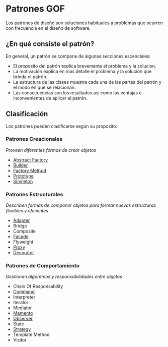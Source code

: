 # Patrones GOF
Los patrones de diseño son soluciones habituales a problemas que ocurren con frecuencia en el diseño de software.

## ¿En qué consiste el patrón?
En general, un patrón se compone de algunas secciones escenciales:

- El proposito del patrón explica brevemente el problema y la solucion.
- La motivación explica en mas detalle el problema y la solución que brinda el patrón.
- La estructura de las clases muestra cada una de las partes del patrón y el modo en que se relacionan.
- Las consecuencias son los resultados asi como las ventajas e inconvenientes de aplicar el patrón.

## Clasificación
Los patrones pueden clasificarse según su proposito:

### Patrones Creacionales
*Proveen diferentes formas de crear objetos*
- [Abstract Factory](https://github.com/nbordon/PatronesGOF/tree/master/PatronesGOF.AbstractFactory)
- [Builder](https://github.com/nbordon/PatronesGOF/tree/master/PatronesGOF.Builder)
- [Factory Method](https://github.com/nbordon/PatronesGOF/tree/master/PatronesGOF.FactoryMethod)
- [Prototype](https://github.com/nbordon/PatronesGOF/tree/master/PatronesGOF.Prototype)
- [Singleton](https://github.com/nbordon/PatronesGOF/tree/master/PatronesGOF.Singleton)

### Patrones Estructurales
*Describen formas de componer objetos para formar nuevas estructuras flexibles y eficientes*
- [Adapter](https://github.com/nbordon/PatronesGOF/tree/master/PatronesGOF.Adapter)
- Bridge
- Composite
- [Facade](https://github.com/nbordon/PatronesGOF/tree/master/PatronesGOF.Facade)
- Flyweight
- [Proxy](https://github.com/nbordon/PatronesGOF/tree/master/PatronesGOF.Proxy)
- [Decorator](https://github.com/nbordon/PatronesGOF/tree/master/PatronesGOF.Decorator)

### Patrones de Comportamiento
*Gestionan algoritmos y responsabilidades entre objetos*
- Chain Of Responsability
- [Command](https://github.com/nbordon/PatronesGOF/tree/master/PatronesGOF.Command)
- Interpreter
- Iterator
- Mediator
- [Memento](https://github.com/nbordon/PatronesGOF/tree/master/PatronesGOF.Memento)
- [Observer](https://github.com/nbordon/PatronesGOF/tree/master/PatronesGOF.Observer)
- State
- [Strategy](https://github.com/nbordon/PatronesGOF/tree/master/PatronesGOF.Strategy)
- Template Method
- Visitor

